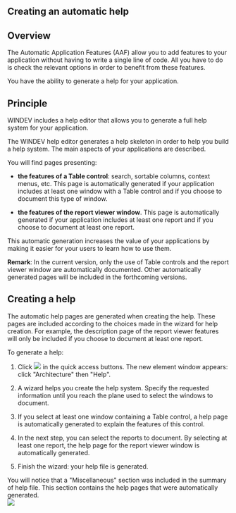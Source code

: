 


## Creating an automatic help
			



<a name="NOTE1"></a>
<a name="NOTE1_1"></a>


## Overview
<a name="overview_ELTTEXTE000102"></a>
The Automatic Application Features (AAF) allow you to add features to your application without having to write a single line of code. All you have to do is check the relevant options in order to benefit from these features.

You have the ability to generate a help for your application.

<a name="NOTE2"></a>
<a name="NOTE2_1"></a>


## Principle
<a name="principle_ELTTEXTE000126"></a>
WINDEV includes a help editor that allows you to generate a full help system for your application.

The WINDEV help editor generates a help skeleton in order to help you build a help system. The main aspects of your applications are described.

You will find pages presenting:

- **the features of a Table control**: search, sortable columns, context menus, etc. 
	This page is automatically generated if your application includes at least one window with a Table control and if you choose to document this type of window.

- **the features of the report viewer window**.
	This page is automatically generated if your application includes at least one report and if you choose to document at least one report.




This automatic generation increases the value of your applications by making it easier for your users to learn how to use them.

**Remark**: In the current version, only the use of Table controls and the report viewer window are automatically documented. Other automatically generated pages will be included in the forthcoming versions.

<a name="NOTE3"></a>
<a name="NOTE3_1"></a>


## Creating a help
<a name="creating_help_ELTTEXTE000150"></a>
The automatic help pages are generated when creating the help. These pages are included according to the choices made in the wizard for help creation. For example, the description page of the report viewer features will only be included if you choose to document at least one report.

To generate a help:

1. Click ![](https://doc.pcsoft.fr/en-US/images/image.awp?langid=3&name=ico_nouveau.gif) in the quick access buttons. The new element window appears: click "Architecture" then "Help".

2. A wizard helps you create the help system. Specify the requested information until you reach the plane used to select the windows to document.

3. If you select at least one window containing a Table control, a help page is automatically generated to explain the features of this control.

4. In the next step, you can select the reports to document. By selecting at least one report, the help page for the report viewer window is automatically generated.

5. Finish the wizard: your help file is generated.




You will notice that a "Miscellaneous" section was included in the summary of help file. This section contains the help pages that were automatically generated.<br>![](https://doc.pcsoft.fr/en-US/images/image.awp?langid=3&name=Fonctionnalites_auto_Aide2.gif)



